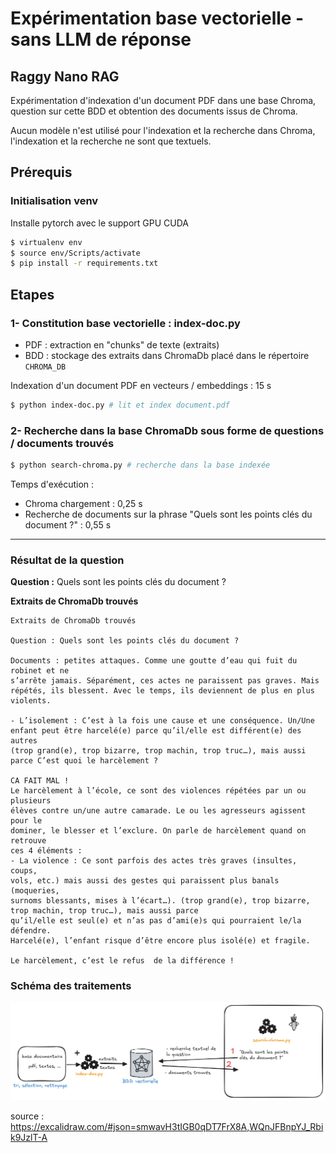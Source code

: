 # Expérimentation base vectorielle - sans LLM de réponse

## Raggy Nano RAG

Expérimentation d'indexation d'un document PDF dans une base Chroma, question sur cette BDD et obtention des documents issus de Chroma.

Aucun modèle n'est utilisé pour l'indexation et la recherche dans Chroma, l'indexation et la recherche ne sont que textuels.

## Prérequis

### Initialisation venv

Installe pytorch avec le support GPU CUDA

```bash
$ virtualenv env
$ source env/Scripts/activate
$ pip install -r requirements.txt
```

## Etapes

### 1- Constitution base vectorielle : index-doc.py

- PDF : extraction en "chunks" de texte (extraits)
- BDD : stockage des extraits dans ChromaDb placé dans le répertoire `CHROMA_DB`

Indexation d'un document PDF en vecteurs / embeddings : 15 s

```bash
$ python index-doc.py # lit et index document.pdf
```

### 2- Recherche dans la base ChromaDb sous forme de questions / documents trouvés

```bash
$ python search-chroma.py # recherche dans la base indexée
```

Temps d'exécution :

- Chroma chargement : 0,25 s
- Recherche de documents sur la phrase "Quels sont les points clés du document ?" : 0,55 s
    
-----------------

### Résultat de la question

**Question :** Quels sont les points clés du document ?

**Extraits de ChromaDb trouvés**

```
Extraits de ChromaDb trouvés

Question : Quels sont les points clés du document ?

Documents : petites attaques. Comme une goutte d’eau qui fuit du robinet et ne
s’arrête jamais. Séparément, ces actes ne paraissent pas graves. Mais
répétés, ils blessent. Avec le temps, ils deviennent de plus en plus
violents.

- L’isolement : C’est à la fois une cause et une conséquence. Un/Une
enfant peut être harcelé(e) parce qu’il/elle est différent(e) des autres
(trop grand(e), trop bizarre, trop machin, trop truc…), mais aussi parce C’est quoi le harcèlement ?

CA FAIT MAL !
Le harcèlement à l’école, ce sont des violences répétées par un ou plusieurs
élèves contre un/une autre camarade. Le ou les agresseurs agissent pour le
dominer, le blesser et l’exclure. On parle de harcèlement quand on retrouve
ces 4 éléments :
- La violence : Ce sont parfois des actes très graves (insultes, coups,
vols, etc.) mais aussi des gestes qui paraissent plus banals (moqueries,
surnoms blessants, mises à l’écart…). (trop grand(e), trop bizarre, trop machin, trop truc…), mais aussi parce
qu’il/elle est seul(e) et n’as pas d’ami(e)s qui pourraient le/la défendre.
Harcelé(e), l’enfant risque d’être encore plus isolé(e) et fragile.

Le harcèlement, c’est le refus  de la différence !

```

### Schéma des traitements

![schema-scripts.png](schema-scripts.png)

source : https://excalidraw.com/#json=smwavH3tIGB0qDT7FrX8A,WQnJFBnpYJ_Rbik9JzlT-A
